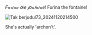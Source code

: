 𝐹𝓊𝓇𝒾𝓃𝒶 𝓉𝒽𝑒 𝒻𝑜𝓃𝓉𝒶𝒾𝓃𝑒! Furina the fontaine!

![Tak berjudul73_20241120214500](https://github.com/user-attachments/assets/b8b884ff-75b4-4498-9c8d-5a2edaaf31af)

She's actually 'archon't'.
